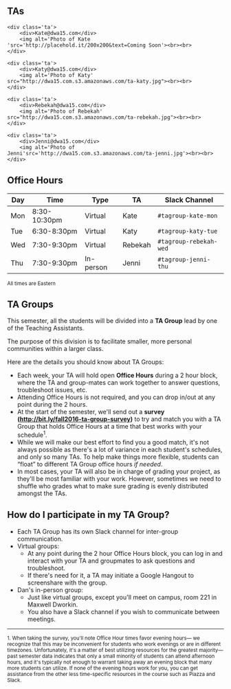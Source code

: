 ## TAs

<div class='tas cf'>

    <div class='ta'>
        <div>Kate@dwa15.com</div>
        <img alt='Photo of Kate 'src='http://placehold.it/200x200&text=Coming Soon'><br><br>
    </div>

    <div class='ta'>
        <div>Katy@dwa15.com</div>
        <img alt='Photo of Katy' src="http://dwa15.com.s3.amazonaws.com/ta-katy.jpg"><br><br>
    </div>

    <div class='ta'>
        <div>Rebekah@dwa15.com</div>
        <img alt='Photo of Rebekah' src="http://dwa15.com.s3.amazonaws.com/ta-rebekah.jpg"><br><br>
    </div>

    <div class='ta'>
        <div>Jenni@dwa15.com</div>
        <img alt='Photo of Jenni'src='http://dwa15.com.s3.amazonaws.com/ta-jenni.jpg'><br><br>
    </div>
</div>

<!-- <img src="http://placehold.it/200x200&text=Coming Soon"> -->



## Office Hours
<!--
+ Thu 7:30-9:30 (In-person, Maxwell Dworkin 221) [Pending replacement], Slack: `#tagroup-dan-thu`
+ Jenni Mon 8:30-10:30 (Virtual) Jenni,  Slack: `#tagroup-jenni-mon`
+ Tue 6:30-8:30 (Virtual) Slack: `#tagroup-katy-tue`
+ Wed 7:30-9:30 (Virtual) Rebekah: Slack: `#tagroup-rebekah-wed` -->


| Day  | Time   | Type  | TA   | Slack Channel  |
|---|---|---|---|---|
| Mon  | 8:30-10:30pm  |  Virtual | Kate  | `#tagroup-kate-mon`  |
| Tue  | 6:30-8:30pm  | Virtual  | Katy  | `#tagroup-katy-tue`  |
| Wed  | 7:30-9:30pm  |  Virtual | Rebekah  | `#tagroup-rebekah-wed`  |
| Thu  | 7:30-9:30pm  | In-person  | Jenni  | `#tagroup-jenni-thu` |

<small>All times are Eastern</small>


## TA Groups

This semester, all the students will be divided into a **TA Group** lead by one of the Teaching Assistants.

The purpose of this division is to facilitate smaller, more personal communities within a larger class.

Here are the details you should know about TA Groups:

+ Each week, your TA will hold open **Office Hours** during a 2 hour block, where the TA and group-mates can work together to answer questions, troubleshoot issues, etc.
+ Attending Office Hours is not required, and you can drop in/out at any point during the 2 hours.
+ At the start of the semester, we'll send out a **survey (<http://bit.ly/fall2016-ta-group-survey>)** to try and match you with a TA Group that holds Office Hours at a time that best works with your schedule<sup>1</sup>.
+ While we will make our best effort to find you a good match, it's not always possible as there's a lot of variance in each student's schedules, and only so many TAs. To help make things more flexible, students can &ldquo;float&rdquo; to different TA Group office hours *if needed*.
+ In most cases, your TA will also be in charge of grading your project, as they'll be most familiar with your work. However, sometimes we need to shuffle who grades what to make sure grading is evenly distributed amongst the TAs.

## How do I participate in my TA Group?

+ Each TA Group has its own Slack channel for inter-group communication.
+ Virtual groups:
    + At any point during the 2 hour Office Hours block, you can log in and interact with your TA and groupmates to ask questions and troubleshoot.
    + If there's need for it, a TA may initiate a Google Hangout to screenshare with the group.
+ Dan's in-person group:
    + Just like virtual groups, except you'll meet on campus, room 221 in Maxwell Dworkin.
    + You also have a Slack channel if you wish to communicate between meetings.


<hr>

<sup>1. When taking the survey, you'll note Office Hour times favor evening hours&mdash; we recognize that this may be inconvenient for students who work evenings or are in different timezones. Unfortunately, it's a matter of best utilizing resources for the greatest majority&mdash; past semester data indicates that only a small minority of students can attend afternoon hours, and it's typically not enough to warrant taking away an evening block that many more students can utilize. If none of the evening hours work for you, you can get assistance from the other less time-specific resources in the course such as Piazza and Slack.
</sup>

